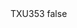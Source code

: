 <?xml version="1.0" encoding="UTF-8"?>
<CustomMetadata xmlns="http://soap.sforce.com/2006/04/metadata">
    <label>TXU353</label>
    <protected>false</protected>
</CustomMetadata>
